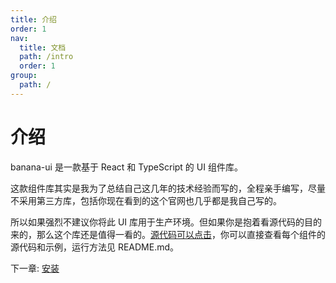 ```yaml
---
title: 介绍
order: 1
nav:
  title: 文档
  path: /intro
  order: 1
group:
  path: /
---
```


# 介绍

banana-ui 是一款基于 React 和 TypeScript 的 UI 组件库。

这款组件库其实是我为了总结自己这几年的技术经验而写的，全程亲手编写，尽量不采用第三方库，包括你现在看到的这个官网也几乎都是我自己写的。

所以如果强烈不建议你将此 UI 库用于生产环境。但如果你是抱着看源代码的目的来的，那么这个库还是值得一看的。[源代码可以点击](https://github.com/Gy-coder/react-new-ui-components)，你可以直接查看每个组件的源代码和示例，运行方法见 README.md。

下一章: [安装](install)
